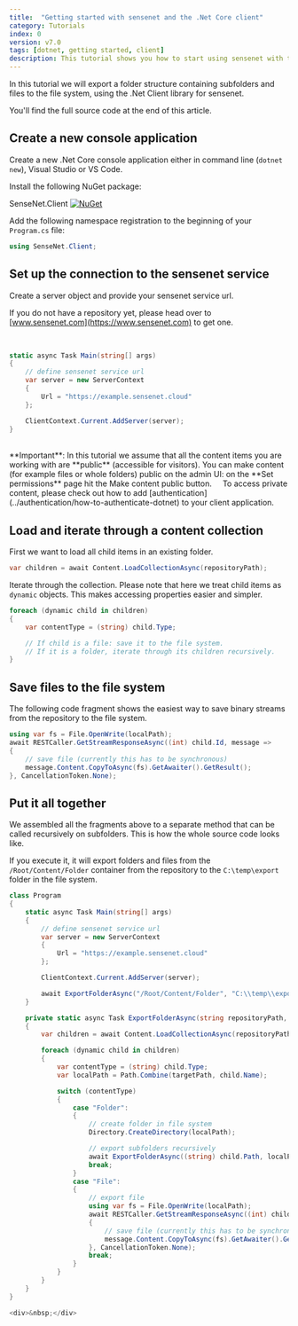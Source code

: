 ```yaml
---
title:  "Getting started with sensenet and the .Net Core client"
category: Tutorials
index: 0
version: v7.0
tags: [dotnet, getting started, client]
description: This tutorial shows you how to start using sensenet with the .Net client API.
---
```


In this tutorial we will export a folder structure containing subfolders and files to the file system, using the .Net Client library for sensenet.

You'll find the full source code at the end of this article.

## Create a new console application
Create a new .Net Core console application either in command line (`dotnet new`), Visual Studio or VS Code.

Install the following NuGet package:

SenseNet.Client [![NuGet](https://img.shields.io/nuget/v/SenseNet.Client.svg)](https://www.nuget.org/packages/SenseNet.Client)

Add the following namespace registration to the beginning of your `Program.cs` file:

```csharp
using SenseNet.Client;
```

## Set up the connection to the sensenet service
Create a server object and provide your sensenet service url.

<note severity="info">If you do not have a repository yet, please head over to [www.sensenet.com](https://www.sensenet.com) to get one.</note>
<div>&nbsp;</div>

```csharp
static async Task Main(string[] args)
{
    // define sensenet service url
    var server = new ServerContext
    {
        Url = "https://example.sensenet.cloud"
    };

    ClientContext.Current.AddServer(server);
}
```
<div>&nbsp;</div>
<note severity="info">**Important**: In this tutorial we assume that all the content items you are working with are **public** (accessible for visitors). You can make content (for example files or whole folders) public on the admin UI: on the **Set permissions** page hit the Make content public button.
</note>
&nbsp;
&nbsp;
<note severity="info">
To access private content, please check out how to add [authentication](../authentication/how-to-authenticate-dotnet) to your client application.
</note>

## Load and iterate through a content collection
First we want to load all child items in an existing folder.

```csharp
var children = await Content.LoadCollectionAsync(repositoryPath);
```

Iterate through the collection. Please note that here we treat child items as `dynamic` objects. This makes accessing properties easier and simpler.

```csharp
foreach (dynamic child in children)
{
    var contentType = (string) child.Type;

    // If child is a file: save it to the file system.
    // If it is a folder, iterate through its children recursively.
}
```

## Save files to the file system
The following code fragment shows the easiest way to save binary streams from the repository to the file system.

```csharp
using var fs = File.OpenWrite(localPath);
await RESTCaller.GetStreamResponseAsync((int) child.Id, message =>
{
    // save file (currently this has to be synchronous)
    message.Content.CopyToAsync(fs).GetAwaiter().GetResult();
}, CancellationToken.None);
```

## Put it all together
We assembled all the fragments above to a separate method that can be called recursively on subfolders. This is how the whole source code looks like.

If you execute it, it will export folders and files from the `/Root/Content/Folder` container from the repository to the `C:\temp\export` folder in the file system.

```csharp
class Program
{
    static async Task Main(string[] args)
    {
        // define sensenet service url
        var server = new ServerContext
        {
            Url = "https://example.sensenet.cloud"
        };

        ClientContext.Current.AddServer(server);

        await ExportFolderAsync("/Root/Content/Folder", "C:\\temp\\export");
    }

    private static async Task ExportFolderAsync(string repositoryPath, string targetPath)
    {
        var children = await Content.LoadCollectionAsync(repositoryPath);

        foreach (dynamic child in children)
        {
            var contentType = (string) child.Type;
            var localPath = Path.Combine(targetPath, child.Name);

            switch (contentType)
            {
                case "Folder":
                {
                    // create folder in file system
                    Directory.CreateDirectory(localPath);

                    // export subfolders recursively
                    await ExportFolderAsync((string) child.Path, localPath);
                    break;
                }
                case "File":
                {
                    // export file
                    using var fs = File.OpenWrite(localPath);
                    await RESTCaller.GetStreamResponseAsync((int) child.Id, message =>
                    {
                        // save file (currently this has to be synchronous)
                        message.Content.CopyToAsync(fs).GetAwaiter().GetResult();
                    }, CancellationToken.None);
                    break;
                }
            }
        }
    }
}

<div>&nbsp;</div>
